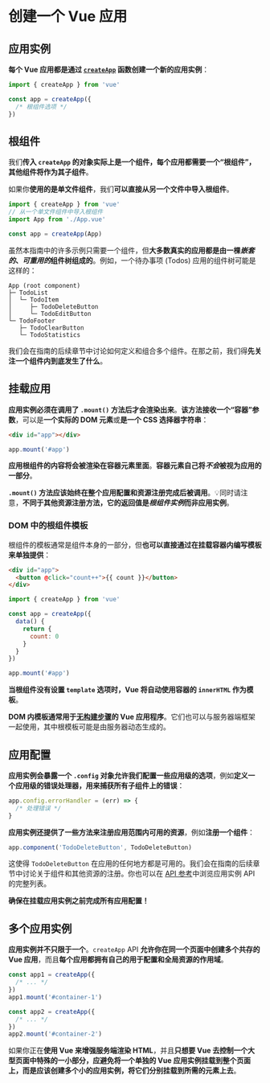 # 创建一个 Vue 应用

## 应用实例

**每个 Vue 应用都是通过 [`createApp`](https://cn.vuejs.org/api/application.html#createapp) 函数创建一个新的应用实例**：

```js
import { createApp } from 'vue'

const app = createApp({
  /* 根组件选项 */
})
```

## 根组件

我们**传入 `createApp` 的对象实际上是一个组件，每个应用都需要一个“根组件”，其他组件将作为其子组件**。

如果你**使用的是单文件组件**，我们**可以直接从另一个文件中导入根组件**。

```js
import { createApp } from 'vue'
// 从一个单文件组件中导入根组件
import App from './App.vue'

const app = createApp(App)
```

虽然本指南中的许多示例只需要一个组件，但**大多数真实的应用都是由一棵*嵌套的*、*可重用的*组件树组成的**。例如，一个待办事项 (Todos) 应用的组件树可能是这样的：

```
App (root component)
├─ TodoList
│  └─ TodoItem
│     ├─ TodoDeleteButton
│     └─ TodoEditButton
└─ TodoFooter
   ├─ TodoClearButton
   └─ TodoStatistics
```

我们会在指南的后续章节中讨论如何定义和组合多个组件。在那之前，我们得**先关注一个组件内到底发生了什么**。

## 挂载应用

**应用实例必须在调用了 `.mount()` 方法后才会渲染出来**。**该方法接收一个“容器”参数**，可以是**一个实际的 DOM 元素**或**是一个 CSS 选择器字符串**：

```html
<div id="app"></div>
```

```js
app.mount('#app')
```

**应用根组件的内容将会被渲染在容器元素里面**。**容器元素自己将*不会*被视为应用的一部分**。

**`.mount()` 方法应该始终在整个应用配置和资源注册完成后被调用**。💡同时请注意，**不同于其他资源注册方法，它的返回值是*根组件实例*而非应用实例**。

### DOM 中的根组件模板

根组件的模板通常是组件本身的一部分，但**也可以直接通过在挂载容器内编写模板来单独提供**：

```html
<div id="app">
  <button @click="count++">{{ count }}</button>
</div>
```

```js
import { createApp } from 'vue'

const app = createApp({
  data() {
    return {
      count: 0
    }
  }
})

app.mount('#app')
```

**当根组件没有设置 `template` 选项时，Vue 将自动使用容器的 `innerHTML` 作为模板**。

**DOM 内模板通常用于[无构建步骤](https://cn.vuejs.org/guide/quick-start.html#using-vue-from-cdn)的 Vue 应用程序**。它们也可以与服务器端框架一起使用，其中根模板可能是由服务器动态生成的。

## 应用配置

**应用实例会暴露一个 `.config` 对象允许我们配置一些应用级的选项**，例如**定义一个应用级的错误处理器，用来捕获所有子组件上的错误**：

```js
app.config.errorHandler = (err) => {
  /* 处理错误 */
}
```

**应用实例还提供了一些方法来注册应用范围内可用的资源**，例如**注册一个组件**：

```js
app.component('TodoDeleteButton', TodoDeleteButton)
```

这使得 `TodoDeleteButton` 在应用的任何地方都是可用的。我们会在指南的后续章节中讨论关于组件和其他资源的注册。你也可以在 [API 参考](https://cn.vuejs.org/api/application.html)中浏览应用实例 API 的完整列表。

**确保在挂载应用实例之前完成所有应用配置！**

## 多个应用实例

**应用实例并不只限于一个**。`createApp` API **允许你在同一个页面中创建多个共存的 Vue 应用**，而且**每个应用都拥有自己的用于配置和全局资源的作用域**。

```js
const app1 = createApp({
  /* ... */
})
app1.mount('#container-1')

const app2 = createApp({
  /* ... */
})
app2.mount('#container-2')
```

如果你正在**使用 Vue 来增强服务端渲染 HTML**，并且**只想要 Vue 去控制一个大型页面中特殊的一小部分，应避免将一个单独的 Vue 应用实例挂载到整个页面上，而是应该创建多个小的应用实例，将它们分别挂载到所需的元素上去**。
